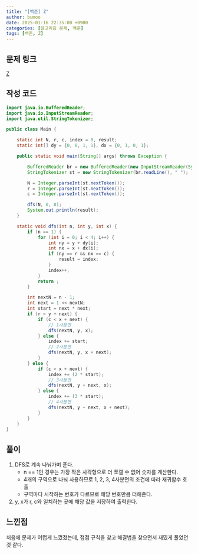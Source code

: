 ```yaml
---
title: "[백준] Z"
author: bumoo
date: 2025-01-16 22:35:00 +0900
categories: [알고리즘 문제, 백준]
tags: [백준, Z]
---
```


## 문제 링크

[Z](https://www.acmicpc.net/problem/1074)

## 작성 코드

```java
import java.io.BufferedReader;
import java.io.InputStreamReader;
import java.util.StringTokenizer;

public class Main {

    static int N, r, c, index = 0, result;
    static int[] dy = {0, 0, 1, 1}, dx = {0, 1, 0, 1};

    public static void main(String[] args) throws Exception {

        BufferedReader br = new BufferedReader(new InputStreamReader(System.in));
        StringTokenizer st = new StringTokenizer(br.readLine(), " ");

        N = Integer.parseInt(st.nextToken());
        r = Integer.parseInt(st.nextToken());
        c = Integer.parseInt(st.nextToken());

        dfs(N, 0, 0);
        System.out.println(result);
    }

    static void dfs(int n, int y, int x) {
        if (n == 1) {
            for (int i = 0; i < 4; i++) {
                int ny = y + dy[i];
                int nx = x + dx[i];
                if (ny == r && nx == c) {
                    result = index;
                }
                index++;
            }
            return ;
        }

        int nextN = n - 1;
        int next = 1 << nextN;
        int start = next * next;
        if (r < y + next) {
            if (c < x + next) {
                // 1사분면
                dfs(nextN, y, x);
            } else {
                index += start;
                // 2사분면
                dfs(nextN, y, x + next);
            }
        } else {
            if (c < x + next) {
                index += (2 * start);
                // 3사분면
                dfs(nextN, y + next, x);
            } else {
                index += (3 * start);
                // 4사분면
                dfs(nextN, y + next, x + next);
            }
        }
    }
}

```

## 풀이
1. DFS로 계속 나눠가며 푼다.
    - n == 1인 경우는 가장 작은 사각형으로 더 쪼갤 수 없어 숫자를 계산한다.
    - 4개의 구역으로 나눠 사용하므로 1, 2, 3, 4사분면의 조건에 따라 재귀함수 호출
    - 구역마다 시작하는 번호가 다르므로 해당 번호만큼 더해준다.
2. y, x가 r, c와 일치하는 곳에 해당 값을 저장하여 출력한다.


## 느낀점
처음에 문제가 어렵게 느꼈졌는데, 점점 규칙을 찾고 해결법을 찾으면서 재밌게 풀었던 것 같다.

